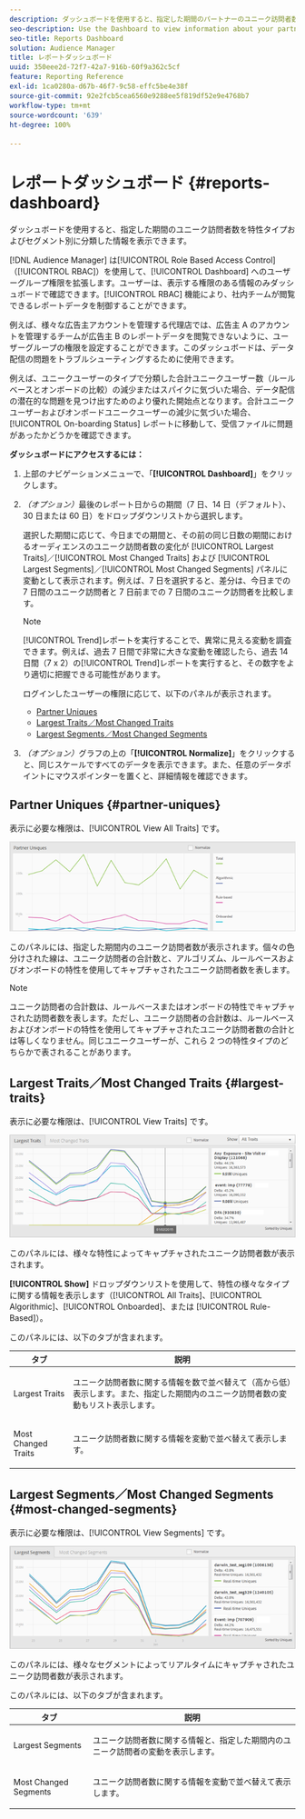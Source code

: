 ```yaml
---
description: ダッシュボードを使用すると、指定した期間のパートナーのユニーク訪問者数を特性タイプおよびセグメント別に分類した情報を表示できます。
seo-description: Use the Dashboard to view information about your partners' unique visitor counts broken down by trait types and segments for a specified time frame.
seo-title: Reports Dashboard
solution: Audience Manager
title: レポートダッシュボード
uuid: 350eee2d-72f7-42a7-916b-60f9a362c5cf
feature: Reporting Reference
exl-id: 1ca0280a-d67b-46f7-9c58-effc5be4e38f
source-git-commit: 92e2fcb5cea6560e9288ee5f819df52e9e4768b7
workflow-type: tm+mt
source-wordcount: '639'
ht-degree: 100%

---
```


# レポートダッシュボード {#reports-dashboard}

ダッシュボードを使用すると、指定した期間のユニーク訪問者数を特性タイプおよびセグメント別に分類した情報を表示できます。

<!-- 

c_dashboard.xml

 -->

[!DNL Audience Manager] は[!UICONTROL Role Based Access Control]（[!UICONTROL RBAC]）を使用して、[!UICONTROL Dashboard] へのユーザーグループ権限を拡張します。ユーザーは、表示する権限のある情報のみダッシュボードで確認できます。[!UICONTROL RBAC] 機能により、社内チームが閲覧できるレポートデータを制御することができます。

例えば、様々な広告主アカウントを管理する代理店では、広告主 A のアカウントを管理するチームが広告主 B のレポートデータを閲覧できないように、ユーザーグループの権限を設定することができます。このダッシュボードは、データ配信の問題をトラブルシューティングするために使用できます。

例えば、ユニークユーザーのタイプで分類した合計ユニークユーザー数（ルールベースとオンボードの比較）の減少またはスパイクに気づいた場合、データ配信の潜在的な問題を見つけ出すためのより優れた開始点となります。合計ユニークユーザーおよびオンボードユニークユーザーの減少に気づいた場合、[!UICONTROL On-boarding Status] レポートに移動して、受信ファイルに問題があったかどうかを確認できます。

**ダッシュボードにアクセスするには：**

1. 上部のナビゲーションメニューで、「**[!UICONTROL Dashboard]**」をクリックします。
2. *（オプション）*&#x200B;最後のレポート日からの期間（7 日、14 日（デフォルト）、30 日または 60 日）をドロップダウンリストから選択します。

   選択した期間に応じて、今日までの期間と、その前の同じ日数の期間におけるオーディエンスのユニーク訪問者数の変化が [!UICONTROL Largest Traits]／[!UICONTROL Most Changed Traits] および [!UICONTROL Largest Segments]／[!UICONTROL Most Changed Segments] パネルに変動として表示されます。例えば、7 日を選択すると、差分は、今日までの 7 日間のユニーク訪問者と 7 日前までの 7 日間のユニーク訪問者を比較します。

   >[!NOTE]
   >
   >[!UICONTROL Trend]レポートを実行することで、異常に見える変動を調査できます。例えば、過去 7 日間で非常に大きな変動を確認したら、過去 14 日間（7 x 2）の[!UICONTROL Trend]レポートを実行すると、その数字をより適切に把握できる可能性があります。

   ログインしたユーザーの権限に応じて、以下のパネルが表示されます。

   * [Partner Uniques](../reporting/reports-dashboard.md#partner-uniques)
   * [Largest Traits／Most Changed Traits](../reporting/reports-dashboard.md#largest-traits)
   * [Largest Segments／Most Changed Segments](../reporting/reports-dashboard.md#most-changed-segments)

3. *（オプション）*&#x200B;グラフの上の「**[!UICONTROL Normalize]**」をクリックすると、同じスケールですべてのデータを表示できます。また、任意のデータポイントにマウスポインターを置くと、詳細情報を確認できます。

## Partner Uniques {#partner-uniques}

表示に必要な権限は、[!UICONTROL View All Traits] です。

![](assets/partner_uniques.png)

このパネルには、指定した期間内のユニーク訪問者数が表示されます。個々の色分けされた線は、ユニーク訪問者の合計数と、アルゴリズム、ルールベースおよびオンボードの特性を使用してキャプチャされたユニーク訪問者数を表します。

>[!NOTE]
>
>ユニーク訪問者の合計数は、ルールベースまたはオンボードの特性でキャプチャされた訪問者数を表します。ただし、ユニーク訪問者の合計数は、ルールベースおよびオンボードの特性を使用してキャプチャされたユニーク訪問者数の合計とは等しくなりません。同じユニークユーザーが、これら 2 つの特性タイプのどちらかで表されることがあります。

## Largest Traits／Most Changed Traits {#largest-traits}

表示に必要な権限は、[!UICONTROL View Traits] です。

![](assets/largest_traits.png)

このパネルには、様々な特性によってキャプチャされたユニーク訪問者数が表示されます。

**[!UICONTROL Show]** ドロップダウンリストを使用して、特性の様々なタイプに関する情報を表示します（[!UICONTROL All Traits]、[!UICONTROL Algorithmic]、[!UICONTROL Onboarded]、または [!UICONTROL Rule-Based]）。

このパネルには、以下のタブが含まれます。

<table id="table_DA48BDEB4E0143BEA4EB85AC26FF6AE3"> 
 <thead> 
  <tr> 
   <th colname="col1" class="entry"> タブ </th> 
   <th colname="col2" class="entry"> 説明 </th> 
  </tr> 
 </thead>
 <tbody> 
  <tr> 
   <td colname="col1"> <p><span class="wintitle"> Largest Traits</span> </p> </td> 
   <td colname="col2"> <p>ユニーク訪問者数に関する情報を数で並べ替えて（高から低）表示します。また、指定した期間内のユニーク訪問者数の変動もリスト表示します。 </p> </td> 
  </tr> 
  <tr> 
   <td colname="col1"> <p><span class="wintitle"> Most Changed Traits</span> </p> </td> 
   <td colname="col2"> <p>ユニーク訪問者数に関する情報を変動で並べ替えて表示します。 </p> </td> 
  </tr> 
 </tbody> 
</table>

## Largest Segments／Most Changed Segments {#most-changed-segments}

表示に必要な権限は、[!UICONTROL View Segments] です。

![](assets/largest_segments.png)

このパネルには、様々なセグメントによってリアルタイムにキャプチャされたユニーク訪問者数が表示されます。

このパネルには、以下のタブが含まれます。

<table id="table_8E22E0579FA74C5A86CC40B40B2548BE"> 
 <thead> 
  <tr> 
   <th colname="col1" class="entry"> タブ </th> 
   <th colname="col2" class="entry"> 説明 </th> 
  </tr> 
 </thead>
 <tbody> 
  <tr> 
   <td colname="col1"> <p><span class="wintitle"> Largest Segments</span> </p> </td> 
   <td colname="col2"> <p>ユニーク訪問者数に関する情報と、指定した期間内のユニーク訪問者の変動を表示します。 </p> </td> 
  </tr> 
  <tr> 
   <td colname="col1"> <p><span class="wintitle"> Most Changed Segments</span> </p> </td> 
   <td colname="col2"> <p>ユニーク訪問者数に関する情報を変動で並べ替えて表示します。 </p> </td> 
  </tr> 
 </tbody> 
</table>
